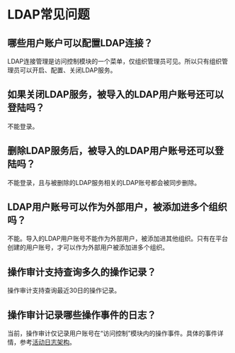 # LDAP常见问题

## 哪些用户账户可以配置LDAP连接？
LDAP连接管理是访问控制模块的一个菜单，仅组织管理员可见。所以只有组织管理员可以开启、配置、关闭LDAP服务。

## 如果关闭LDAP服务，被导入的LDAP用户账号还可以登陆吗？
不能登录。

## 删除LDAP服务后，被导入的LDAP用户账号还可以登陆吗？
不能登录，且与被删除的LDAP服务相关的LDAP账号都会被同步删除。

## LDAP用户账号可以作为外部用户，被添加进多个组织吗？
不能。导入的LDAP用户账号不能作为外部用户，被添加进其他组织。只有在平台创建的用户账号，才可以作为外部用户被添加进多个组织。


## 操作审计支持查询多久的操作记录？
操作审计支持查询最近30日的操作记录。

## 操作审计记录哪些操作事件的日志？
当前，操作审计仅记录用户账号在“访问控制”模块内的操作事件。具体的事件详情，参考[活动日志架构](../audit/log_details)。
